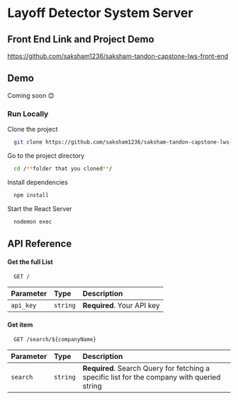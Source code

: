 
# Layoff Detector System Server

## Front End Link and Project Demo 

<a href = "https://github.com/saksham1236/saksham-tandon-capstone-lws-front-end">https://github.com/saksham1236/saksham-tandon-capstone-lws-front-end</a>


## Demo

Coming soon 😊


### Run Locally

Clone the project

```bash
  git clone https://github.com/saksham1236/saksham-tandon-capstone-lws-server
```

Go to the project directory

```bash
  cd /**folder that you cloned**/
```

Install dependencies

```bash
  npm install
```

Start the React Server

```bash
  nodemon exec
```


## API Reference

#### Get the full List

```http
  GET /
```

| Parameter | Type     | Description                |
| :-------- | :------- | :------------------------- |
| `api_key` | `string` | **Required**. Your API key |

#### Get item

```http
  GET /search/${companyName}
```

| Parameter | Type     | Description                       |
| :-------- | :------- | :-------------------------------- |
| `search`      | `string` | **Required**. Search Query for fetching a specific list for the company with queried string |
